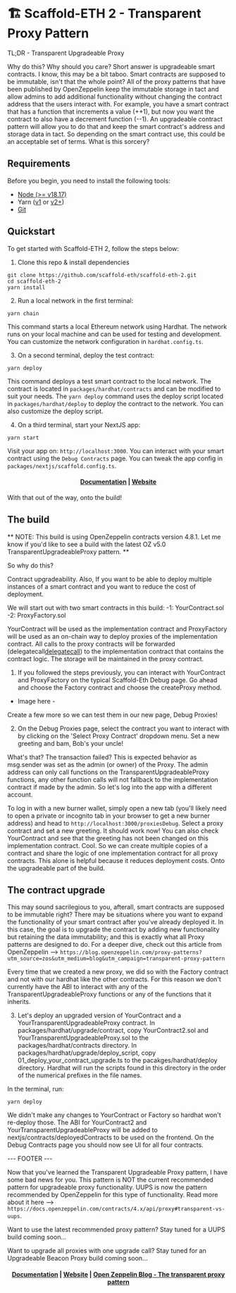 # 🏗 Scaffold-ETH 2 - Transparent Proxy Pattern

TL;DR - Transparent Upgradeable Proxy

Why do this? Why should you care? Short answer is upgradeable smart contracts. I know, this may be a bit taboo. Smart contracts are supposed to be immutable, isn't that the whole point? All of the proxy patterns that have been published by OpenZeppelin keep the immutable storage in tact and allow admins to add additional functionality without changing the contract address that the users interact with. For example, you have a smart contract that has a function that increments a value (++1), but now you want the contract to also have a decrement function (--1). An upgradeable contract pattern will allow you to do that and keep the smart contract's address and storage data in tact. So depending on the smart contract use, this could be an acceptable set of terms. What is this sorcery?

## Requirements

Before you begin, you need to install the following tools:

- [Node (>= v18.17)](https://nodejs.org/en/download/)
- Yarn ([v1](https://classic.yarnpkg.com/en/docs/install/) or [v2+](https://yarnpkg.com/getting-started/install))
- [Git](https://git-scm.com/downloads)

## Quickstart

To get started with Scaffold-ETH 2, follow the steps below:

1. Clone this repo & install dependencies

```
git clone https://github.com/scaffold-eth/scaffold-eth-2.git
cd scaffold-eth-2
yarn install
```

2. Run a local network in the first terminal:

```
yarn chain
```

This command starts a local Ethereum network using Hardhat. The network runs on your local machine and can be used for testing and development. You can customize the network configuration in `hardhat.config.ts`.

3. On a second terminal, deploy the test contract:

```
yarn deploy
```

This command deploys a test smart contract to the local network. The contract is located in `packages/hardhat/contracts` and can be modified to suit your needs. The `yarn deploy` command uses the deploy script located in `packages/hardhat/deploy` to deploy the contract to the network. You can also customize the deploy script.

4. On a third terminal, start your NextJS app:

```
yarn start
```

Visit your app on: `http://localhost:3000`. You can interact with your smart contract using the `Debug Contracts` page. You can tweak the app config in `packages/nextjs/scaffold.config.ts`.

<h4 align="center">
  <a href="https://docs.scaffoldeth.io">Documentation</a> |
  <a href="https://scaffoldeth.io">Website</a>
</h4>

With that out of the way, onto the build!

## The build

** NOTE: This build is using OpenZeppelin contracts version 4.8.1. Let me know if you'd like to see a build with the latest OZ v5.0 TransparentUpgradeableProxy pattern. **

So why do this?

Contract upgradeability. Also, If you want to be able to deploy multiple instances of a smart contract and you want to reduce the cost of deployment.

We will start out with two smart contracts in this build:
  -1: YourContract.sol
  -2: ProxyFactory.sol

YourContract will be used as the implementation contract and ProxyFactory will be used as an on-chain way to deploy proxies of the implementation contract. All calls to the proxy contracts will be forwarded (delegatecall[delegatecall](https://solidity-by-example.org/delegatecall/)) to the implementation contract that contains the contract logic. The storage will be maintained in the proxy contract.

1. If you followed the steps previously, you can interact with YourContract and ProxyFactory on the typical Scaffold-Eth Debug page. Go ahead and choose the Factory contract and choose the createProxy method.

- Image here -

Create a few more so we can test them in our new page, Debug Proxies!

2. On the Debug Proxies page, select the contract you want to interact with by clicking on the 'Select Proxy Contract' dropdown menu. Set a new greeting and bam, Bob's your uncle!

What's that? The transaction failed? This is expected behavior as msg.sender was set as the admin (or owner) of the Proxy. The admin address can only call functions on the TransparentUpgradeableProxy functions, any other function calls will not fallback to the implementation contract if made by the admin. So let's log into the app with a different account.

To log in with a new burner wallet, simply open a new tab (you'll likely need to open a private or incognito tab in your browser to get a new burner address) and head to `http://localhost:3000/proxiesDebug`. Select a proxy contract and set a new greeting. It should work now! You can also check YourContract and see that the greeting has not been changed on this implementation contract. Cool. So we can create multiple copies of a contract and share the logic of one implementation contract for all proxy contracts. This alone is helpful because it reduces deployment costs. Onto the upgradeable part of the build.

## The contract upgrade

This may sound sacrilegious to you, afterall, smart contracts are supposed to be immutable right?  There may be situations where you want to expand the functionality of your smart contract after you've already deployed it. In this case, the goal is to upgrade the contract by adding new functionality but retaining the data immutability; and this is exactly what all Proxy patterns are designed to do. For a deeper dive, check out this article from OpenZeppelin --> `https://blog.openzeppelin.com/proxy-patterns?utm_source=zos&utm_medium=blog&utm_campaign=transparent-proxy-pattern`

Every time that we created a new proxy, we did so with the Factory contract and not with our hardhat like the other contracts. For this reason we don't currently have the ABI to interact with any of the TransparentUpgradeableProxy functions or any of the functions that it inherits.

3. Let's deploy an upgraded version of YourContract and a YourTransparentUpgradeableProxy contract. In packages/hardhat/upgrade/contract, copy YourContract2.sol and YourTransparentUpgradeableProxy.sol to the packages/hardhat/contracts directory. In packages/hardhat/upgrade/deploy_script, copy 01_deploy_your_contract_upgrade.ts to the pacakges/hardhat/deploy directory. Hardhat will run the scripts found in this directory in the order of the numerical prefixes in the file names.

In the terminal, run:

```
yarn deploy
```

We didn't make any changes to YourContract or Factory so hardhat won't re-deploy those. The ABI for YourContract2 and YourTransparentUpgradeableProxy will be added to nextjs/contracts/deployedContracts to be used on the frontend. On the Debug Contracts page you should now see UI for all four contracts.




--- FOOTER ---

Now that you've learned the Transparent Upgradeable Proxy pattern, I have some bad news for you. This pattern is NOT the current recommended pattern for upgradeable proxy functionality. UUPS is now the pattern recommended by OpenZeppelin for this type of functionality. Read more about it here --> `https://docs.openzeppelin.com/contracts/4.x/api/proxy#transparent-vs-uups`.

Want to use the latest recommended proxy pattern? Stay tuned for a UUPS build coming soon...

Want to upgrade all proxies with one upgrade call? Stay tuned for an Upgradeable Beacon Proxy build coming soon...


<h4 align="center">
  <a href="https://docs.scaffoldeth.io">Documentation</a> |
  <a href="https://scaffoldeth.io">Website</a> |
  <a href="https://blog.openzeppelin.com/the-transparent-proxy-pattern">Open Zeppelin Blog - The transparent proxy pattern</a>
</h4>


